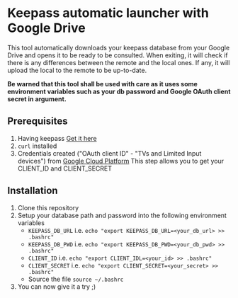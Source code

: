 # Keepass automatic launcher with Google Drive

This tool automatically downloads your keepass database from your Google Drive and opens it to be ready to be consulted.
When exiting, it will check if there is any differences between the remote and the local ones. If any, it will upload the local to the remote to be up-to-date.

**Be warned that this tool shall be used with care as it uses some environment variables such as your db password and Google OAuth client secret in argument.**

## Prerequisites
1. Having keepass [Get it here](https://keepass.info/index.html)
2. `curl` installed
3. Credentials created ("OAuth client ID" - "TVs and Limited Input devices") from [Google Cloud Platform](https://console.cloud.google.com/apis/credentials)
   This step allows you to get your CLIENT_ID and CLIENT_SECRET

## Installation
1. Clone this repository
2. Setup your database path and password into the following environment variables
    * `KEEPASS_DB_URL` i.e. `echo "export KEEPASS_DB_URL=<your_db_url> >> .bashrc"`
    * `KEEPASS_DB_PWD` i.e. `echo "export KEEPASS_DB_PWD=<your_db_pwd> >> .bashrc"`
    * `CLIENT_ID` i.e. `echo "export CLIENT_IDL=<your_id> >> .bashrc"`
    * `CLIENT_SECRET` i.e. `echo "export CLIENT_SECRET=<your_secret> >> .bashrc"`
    * Source the file `source ~/.bashrc`
3. You can now give it a try ;)
